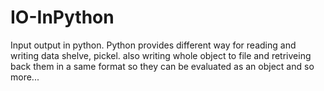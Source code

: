 # IO-InPython
Input output in python.
Python provides different way for reading and writing data shelve, pickel.
also writing whole object to file and retriveing back them in a same format so they can be evaluated as an object and so  more...
